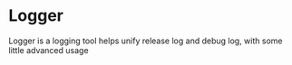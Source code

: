 # Logger
Logger is a logging tool helps unify release log and debug log, with some little advanced usage
